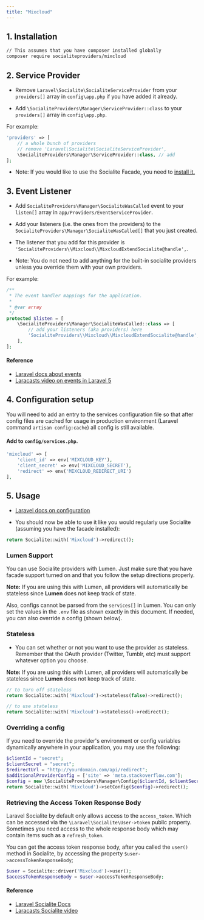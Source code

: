 ```yaml
---
title: "Mixcloud"
---
```


## 1. Installation

```bash
// This assumes that you have composer installed globally
composer require socialiteproviders/mixcloud
```

## 2. Service Provider

* Remove `Laravel\Socialite\SocialiteServiceProvider` from your `providers[]` array in `config\app.php` if you have added it already.

* Add `\SocialiteProviders\Manager\ServiceProvider::class` to your `providers[]` array in `config\app.php`.

For example:

``` php
'providers' => [
    // a whole bunch of providers
    // remove 'Laravel\Socialite\SocialiteServiceProvider',
    \SocialiteProviders\Manager\ServiceProvider::class, // add
];
```

* Note: If you would like to use the Socialite Facade, you need to [install it.](https://github.com/laravel/socialite)

## 3. Event Listener

* Add `SocialiteProviders\Manager\SocialiteWasCalled` event to your `listen[]` array  in `app/Providers/EventServiceProvider`.

* Add your listeners (i.e. the ones from the providers) to the `SocialiteProviders\Manager\SocialiteWasCalled[]` that you just created.

* The listener that you add for this provider is `'SocialiteProviders\\Mixcloud\\MixcloudExtendSocialite@handle',`.

* Note: You do not need to add anything for the built-in socialite providers unless you override them with your own providers.

For example:

```php
/**
 * The event handler mappings for the application.
 *
 * @var array
 */
protected $listen = [
    \SocialiteProviders\Manager\SocialiteWasCalled::class => [
        // add your listeners (aka providers) here
        'SocialiteProviders\\Mixcloud\\MixcloudExtendSocialite@handle',
    ],
];
```

#### Reference

* [Laravel docs about events](http://laravel.com/docs/5.0/events)
* [Laracasts video on events in Laravel 5](https://laracasts.com/lessons/laravel-5-events)

## 4. Configuration setup

You will need to add an entry to the services configuration file so that after config files are cached for usage in production environment (Laravel command `artisan config:cache`) all config is still available.

#### Add to `config/services.php`.

```php
'mixcloud' => [
    'client_id' => env('MIXCLOUD_KEY'),
    'client_secret' => env('MIXCLOUD_SECRET'),
    'redirect' => env('MIXCLOUD_REDIRECT_URI')
],
```

## 5. Usage

* [Laravel docs on configuration](http://laravel.com/docs/master/configuration)

* You should now be able to use it like you would regularly use Socialite (assuming you have the facade installed):

```php
return Socialite::with('Mixcloud')->redirect();
```

### Lumen Support

You can use Socialite providers with Lumen.  Just make sure that you have facade support turned on and that you follow the setup directions properly.

**Note:** If you are using this with Lumen, all providers will automatically be stateless since **Lumen** does not keep track of state.

Also, configs cannot be parsed from the `services[]` in Lumen.  You can only set the values in the `.env` file as shown exactly in this document.  If needed, you can
  also override a config (shown below).

### Stateless

* You can set whether or not you want to use the provider as stateless.  Remember that the OAuth provider (Twitter, Tumblr, etc) must support whatever option you choose.

**Note:** If you are using this with Lumen, all providers will automatically be stateless since **Lumen** does not keep track of state.

```php
// to turn off stateless
return Socialite::with('Mixcloud')->stateless(false)->redirect();

// to use stateless
return Socialite::with('Mixcloud')->stateless()->redirect();
```

### Overriding a config

If you need to override the provider's environment or config variables dynamically anywhere in your application, you may use the following:

```php
$clientId = "secret";
$clientSecret = "secret";
$redirectUrl = "http://yourdomain.com/api/redirect";
$additionalProviderConfig = ['site' => 'meta.stackoverflow.com'];
$config = new \SocialiteProviders\Manager\Config($clientId, $clientSecret, $redirectUrl, $additionalProviderConfig);
return Socialite::with('Mixcloud')->setConfig($config)->redirect();
```

### Retrieving the Access Token Response Body

Laravel Socialite by default only allows access to the `access_token`.  Which can be accessed
via the `\Laravel\Socialite\User->token` public property.  Sometimes you need access to the whole response body which
may contain items such as a `refresh_token`.

You can get the access token response body, after you called the `user()` method in Socialite, by accessing the property `$user->accessTokenResponseBody`;

```php
$user = Socialite::driver('Mixcloud')->user();
$accessTokenResponseBody = $user->accessTokenResponseBody;
```

#### Reference

* [Laravel Socialite Docs](https://github.com/laravel/socialite)
* [Laracasts Socialite video](https://laracasts.com/series/whats-new-in-laravel-5/episodes/9)
